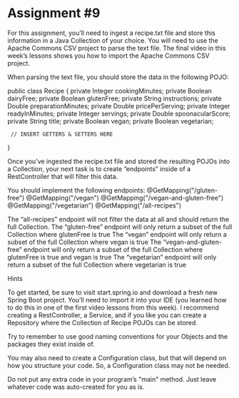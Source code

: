 # Assignment #9


For this assignment, you’ll need to ingest a recipe.txt file and store this information in a Java Collection of your choice. You will need to use the Apache Commons CSV project to parse the text file. The final video in this week’s lessons shows you how to import the Apache Commons CSV project.

When parsing the text file, you should store the data in the following POJO:

public class Recipe {
     private Integer cookingMinutes;
     private Boolean dairyFree;
     private Boolean glutenFree;
     private String instructions;
     private Double preparationMinutes;
     private Double pricePerServing;
     private Integer readyInMinutes;
     private Integer servings;
     private Double spoonacularScore;
     private String title;
     private Boolean vegan;
     private Boolean vegetarian;
    
     // INSERT GETTERS & SETTERS HERE
}
 
Once you’ve ingested the recipe.txt file and stored the resulting POJOs into a Collection, your next task is to create “endpoints” inside of a RestController that will filter this data.
 
You should implement the following endpoints:
@GetMapping("/gluten-free")
@GetMapping("/vegan")
@GetMapping("/vegan-and-gluten-free")
@GetMapping("/vegetarian")
@GetMapping("/all-recipes")
 
The “all-recipes” endpoint will not filter the data at all and should return the full Collection.
The “gluten-free” endpoint will only return a subset of the full Collection where glutenFree is true
The “vegan” endpoint will only return a subset of the full Collection where vegan is true
The “vegan-and-gluten-free” endpoint will only return a subset of the full Collection where glutenFree is true and vegan is true
The “vegetarian” endpoint will only return a subset of the full Collection where vegetarian is true
   
Hints
 
To get started, be sure to visit start.spring.io and download a fresh new Spring Boot project. You’ll need to import it into your IDE (you learned how to do this in one of the first video lessons from this week).
I recommend creating a RestController, a Service, and if you like you can create a Repository where the Collection of Recipe POJOs can be stored.
 
Try to remember to use good naming conventions for your Objects and the packages they exist inside of.
 
You may also need to create a Configuration class, but that will depend on how you structure your code. So, a Configuration class may not be needed.
 
Do not put any extra code in your program’s "main" method. Just leave whatever code was auto-created for you as is.

 
